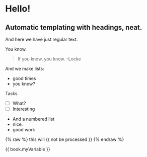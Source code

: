 # Hello!

## Automatic templating with headings, neat.

And here we have just regular text.

You know.

> If you know, you know. -Locke

And we make lists:

* good times
* you know?

Tasks

* [ ] What?
* [ ] Interesting
* And a numbered list
* nice.
* good work

{% raw %}
    this will {{ not be processed }}
{% endraw %}

{{ book.myVariable }}